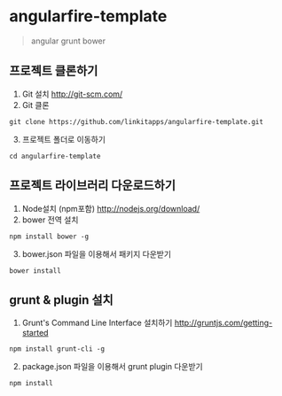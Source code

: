 angularfire-template
====================
> angular grunt bower

## 프로젝트 클론하기
1. Git 설치 <http://git-scm.com/>
2. Git 클론

`git clone https://github.com/linkitapps/angularfire-template.git`

3. 프로젝트 폴더로 이동하기

`cd angularfire-template`


## 프로젝트 라이브러리 다운로드하기
1. Node설치 (npm포함) <http://nodejs.org/download/>
2. bower 전역 설치

`npm install bower -g`

3. bower.json 파일을 이용해서 패키지 다운받기

`bower install`

## grunt & plugin 설치
1. Grunt's Command Line Interface 설치하기 <http://gruntjs.com/getting-started>

`npm install grunt-cli -g`

2. package.json 파일을 이용해서 grunt plugin 다운받기

`npm install`